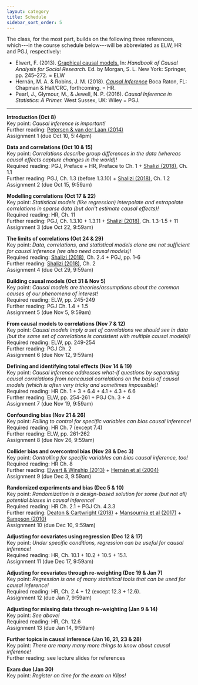 ```yaml
---
layout: category
title: Schedule
sidebar_sort_order: 5
---
```


The class, for the most part, builds on the following three references, which---in the course schedule below---will be abbreviated as ELW, HR and PGJ, respectively:

* Elwert, F. (2013). [Graphical causal models.](https://doi.org/10.1007/978-94-007-6094-3_13) In: *Handbook of Causal Analysis for Social Research.* Ed. by Morgan, S. L. New York: Springer, pp. 245–272. = ELW
* Hernán, M. A. & Robins, J. M. (2018). [*Causal Inference*]( http://www.hsph.harvard.edu/miguel-hernan/causal-inference-book/) Boca Raton, FL: Chapman & Hall/CRC, forthcoming. = HR.
* Pearl, J., Glymour, M., & Jewell, N. P. (2016). *Causal Inference in Statistics: A Primer.* West Sussex, UK: Wiley = PGJ.

* * * 

**Introduction [<i class="fa fa-file-pdf-o" aria-hidden="true"></i>](https://mfr.osf.io/render?url=https://osf.io/4f6eu/?action=download%26mode=render) (Oct 8)**  
Key point: *Causal inference is important!*  
Further reading: [Petersen & van der Laan (2014)](https://doi.org/10.1097/EDE.0000000000000078)  
Assignment 1 [<i class="fa fa-file-pdf-o" aria-hidden="true"></i>](https://mfr.osf.io/render?url=https://osf.io/hae9m/?action=download%26mode=render) (due Oct 10, 5:44pm)

**Data and correlations [<i class="fa fa-file-pdf-o" aria-hidden="true"></i>](https://mfr.osf.io/render?url=https://osf.io/239s8/?action=download%26mode=render) (Oct 10 & 15)**  
Key point: *Correlations describe group differences in the data (whereas causal effects capture changes in the world)!*  
Required reading: PGJ, Preface + HR, Preface to Ch. 1 + [Shalizi (2018)](https://www.stat.cmu.edu/~cshalizi/ADAfaEPoV/ADAfaEPoV.pdf), Ch. 1.1  
Further reading: PGJ, Ch. 1.3 (before 1.3.10) + [Shalizi (2018)](https://www.stat.cmu.edu/~cshalizi/ADAfaEPoV/ADAfaEPoV.pdf), Ch. 1.2   
Assignment 2 [<i class="fa fa-file-pdf-o" aria-hidden="true"></i>](https://mfr.osf.io/render?url=https://osf.io/6ev9p/?action=download%26mode=render) (due Oct 15, 9:59am)

**Modelling correlations [<i class="fa fa-file-pdf-o" aria-hidden="true"></i>](https://mfr.osf.io/render?url=https://osf.io/en32p/?action=download%26mode=render) (Oct 17 & 22)**  
Key point: *Statistical models (like regression) interpolate and extrapolate correlations in sparse data (but don't estimate causal effects)!*  
Required reading: HR, Ch. 11  
Further reading: PGJ, Ch. 1.3.10 + 1.3.11 + [Shalizi (2018)](https://www.stat.cmu.edu/~cshalizi/ADAfaEPoV/ADAfaEPoV.pdf), Ch. 1.3-1.5 + 11  
Assignment 3 [<i class="fa fa-file-pdf-o" aria-hidden="true"></i>](https://mfr.osf.io/render?url=https://osf.io/zyuwb/?action=download%26mode=render) (due Oct 22, 9:59am)  

**The limits of correlations [<i class="fa fa-file-pdf-o" aria-hidden="true"></i>](https://mfr.osf.io/render?url=https://osf.io/pdn6s/?action=download%26mode=render) (Oct 24 & 29)**  
Key point: *Data, correlations, and statistical models alone are not sufficient for causal inference (we also need causal models)!*  
Required reading: [Shalizi (2018)](https://www.stat.cmu.edu/~cshalizi/ADAfaEPoV/ADAfaEPoV.pdf), Ch. 2.4 + PGJ, pp. 1-6  
Further reading: [Shalizi (2018)](https://www.stat.cmu.edu/~cshalizi/ADAfaEPoV/ADAfaEPoV.pdf), Ch. 2  
Assignment 4 [<i class="fa fa-file-pdf-o" aria-hidden="true"></i>](https://mfr.osf.io/render?url=https://osf.io/zeyj4/?action=download%26mode=render) (due Oct 29, 9:59am)

**Building causal models [<i class="fa fa-file-pdf-o" aria-hidden="true"></i>](https://mfr.osf.io/render?url=https://osf.io/h6ryq/?action=download%26mode=render) (Oct 31 & Nov 5)**  
Key point: *Causal models are theories/assumptions about the common causes of our phenomena of interest!*  
Required reading: ELW, pp. 245-249  
Further reading: PGJ Ch. 1.4 + 1.5  
Assignment 5 [<i class="fa fa-file-pdf-o" aria-hidden="true"></i>](https://mfr.osf.io/render?url=https://osf.io/prsua/?action=download%26mode=render) (due Nov 5, 9:59am)

**From causal models to correlations [<i class="fa fa-file-pdf-o" aria-hidden="true"></i>](https://mfr.osf.io/render?url=https://osf.io/z3k4g/?action=download%26mode=render) (Nov 7 & 12)**  
Key point: *Causal models imply a set of correlations we should see in data (but the same set of correlations is consistent with multiple causal models)!*  
Required reading: ELW, pp. 249-254  
Further reading: PGJ Ch. 2  
Assignment 6 [<i class="fa fa-file-pdf-o" aria-hidden="true"></i>](https://mfr.osf.io/render?url=https://osf.io/7eakm/?action=download%26mode=render) (due Nov 12, 9:59am)

**Defining and identifying total effects [<i class="fa fa-file-pdf-o" aria-hidden="true"></i>](https://mfr.osf.io/render?url=https://osf.io/yr7md/?action=download%26mode=render) (Nov 14 & 19)**  
Key point: *Causal inference addresses what-if questions by separating causal correlations from noncausal correlations on the basis of causal models (which is often very tricky and sometimes impossible)!*  
Required reading: HR Ch. 1 + 3 + 6.4 + 4.1 + 4.3 + 6.6  
Further reading: ELW, pp. 254-261 + PGJ Ch. 3 + 4  
Assignment 7 [<i class="fa fa-file-pdf-o" aria-hidden="true"></i>](https://mfr.osf.io/render?url=https://osf.io/f8d46/?action=download%26mode=render) (due Nov 19, 9:59am)

**Confounding bias [<i class="fa fa-file-pdf-o" aria-hidden="true"></i>](https://mfr.osf.io/render?url=https://osf.io/hmav3/?action=download%26mode=render) (Nov 21 & 26)**  
Key point: *Failing to control for specific variables can bias causal inference!*  
Required reading: HR Ch. 7 (except 7.4)  
Further reading: ELW, pp. 261-262  
Assignment 8 [<i class="fa fa-file-pdf-o" aria-hidden="true"></i>](https://mfr.osf.io/render?url=https://osf.io/z86aj/?action=download%26mode=render) (due Nov 26, 9:59am)

**Collider bias and overcontrol bias [<i class="fa fa-file-pdf-o" aria-hidden="true"></i>](https://mfr.osf.io/render?url=https://osf.io/w5dku/?action=download%26mode=render) (Nov 28 & Dec 3)**  
Key point: *Controlling for specific variables can bias causal inference, too!*  
Required reading: HR Ch. 8  
Further reading: [Elwert & Winship (2013)](https://doi.org/10.1146/annurev-soc-071913-043455) + [Hernán et al (2004)](https://doi.org/10.1097/01.ede.0000135174.63482.43)  
Assignment 9 [<i class="fa fa-file-pdf-o" aria-hidden="true"></i>](https://mfr.osf.io/render?url=https://osf.io/fvrwy/?action=download%26mode=render) (due Dec 3, 9:59am)

**Randomized experiments and bias [<i class="fa fa-file-pdf-o" aria-hidden="true"></i>](https://mfr.osf.io/render?url=https://osf.io/3sj5e/?action=download%26mode=render) (Dec 5 & 10)**  
Key point: *Randomization is a design-based solution for some (but not all) potential biases in causal inference!*  
Required reading: HR Ch. 2.1 + PGJ Ch. 4.3.3  
Further reading: [Deaton & Cartwright (2018)](https://doi.org/10.1016/j.socscimed.2017.12.005) + [Mansournia et al (2017)](https://doi.org/10.1097/eDe.0000000000000564) + [Sampson (2010)](https://doi.org/10.1007/s10940-010-9117-3)  
Assignment 10 [<i class="fa fa-file-pdf-o" aria-hidden="true"></i>](https://mfr.osf.io/render?url=https://osf.io/xn4sb/?action=download%26mode=render) (due Dec 10, 9:59am)

**Adjusting for covariates using regression [<i class="fa fa-file-pdf-o" aria-hidden="true"></i>](https://mfr.osf.io/render?url=https://osf.io/t85ba/?action=download%26mode=render) (Dec 12 & 17)**  
Key point: *Under specific conditions, regression can be useful for causal inference!*  
Required reading: HR, Ch. 10.1 + 10.2 + 10.5 + 15.1.  
Assignment 11 [<i class="fa fa-file-pdf-o" aria-hidden="true"></i>](https://mfr.osf.io/render?url=https://osf.io/wygkq/?action=download%26mode=render) (due Dec 17, 9:59am)

**Adjusting for covariates through re-weighting [<i class="fa fa-file-pdf-o" aria-hidden="true"></i>](https://mfr.osf.io/render?url=https://osf.io/8bhgd/?action=download%26mode=render) (Dec 19 & Jan 7)**  
Key point: *Regression is one of many statistical tools that can be used for causal inference!*  
Required reading: HR, Ch. 2.4 + 12 (except 12.3 + 12.6).  
Assignment 12 [<i class="fa fa-file-pdf-o" aria-hidden="true"></i>](https://mfr.osf.io/render?url=https://osf.io/v2qkh/?action=download%26mode=render) (due Jan 7, 9:59am)

**Adjusting for missing data through re-weighting [<i class="fa fa-file-pdf-o" aria-hidden="true"></i>](https://mfr.osf.io/render?url=https://osf.io/9rywk/?action=download%26mode=render) (Jan 9 & 14)**  
Key point: *See above!*  
Required reading: HR, Ch. 12.6  
Assignment 13 [<i class="fa fa-file-pdf-o" aria-hidden="true"></i>](https://mfr.osf.io/render?url=https://osf.io/gucje/?action=download%26mode=render) (due Jan 14, 9:59am)

**Further topics in causal inference [<i class="fa fa-file-pdf-o" aria-hidden="true"></i>](https://mfr.osf.io/render?url=https://osf.io/sw86k/?action=download%26mode=render) (Jan 16, 21, 23 & 28)**  
Key point: *There are many many more things to know about causal inference!*  
Further reading: see lecture slides for references

**Exam due (Jan 30)**  
Key point: *Register on time for the exam on Klips!*
